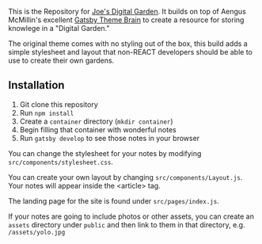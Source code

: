 This is the Repository for [Joe's Digital Garden][]. It builds on top of Aengus
McMillin's excellent [Gatsby Theme Brain][] to create a resource for storing
knowlege in a "Digital Garden." 

The original theme comes with no styling out of the box, this build adds a
simple stylesheet and layout that non-REACT developers should be able to use to
create their own gardens.

Installation
-------------------------------------------------------------------------------

1. Git clone this repository
2. Run `npm install`
3. Create a `container` directory (`mkdir container`)
4. Begin filling that container with wonderful notes
5. Run `gatsby develop` to see those notes in your browser

You can change the stylesheet for your notes by modifying
`src/components/stylesheet.css`.

You can create your own layout by changing `src/components/Layout.js`. Your
notes will appear inside the &lt;article&gt; tag.

The landing page for the site is found under `src/pages/index.js`.

If your notes are going to include photos or other assets, you can create an
`assets` directory under `public` and then link to them in that directory, e.g.
`/assets/yolo.jpg`

[Joe's Digital Garden]: https://garden.joehallenbeck.com
[Gatsby Theme Brain]: https://github.com/aengusmcmillin/gatsby-theme-brain

